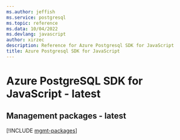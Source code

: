 ```yaml
---
ms.author: jeffish
ms.service: postgresql
ms.topic: reference
ms.data: 10/04/2022
ms.devlang: javascript
author: xirzec
description: Reference for Azure Postgresql SDK for JavaScript
title: Azure Postgresql SDK for JavaScript
---
```

# Azure PostgreSQL SDK for JavaScript - latest

## Management packages - latest
[!INCLUDE [mgmt-packages](postgresql-mgmt-index.md)]